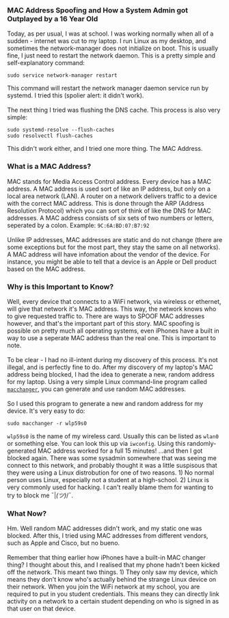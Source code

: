 ### MAC Address Spoofing and How a System Admin got Outplayed by a 16 Year Old

Today, as per usual, I was at school. I was working normally when all of a sudden - internet was cut to my laptop. I run Linux as my desktop, and sometimes the network-manager does not initialize on boot. This is usually fine, I just need to restart the network daemon. This is a pretty simple and self-explanatory command:
```
sudo service network-manager restart
```
This command will restart the network manager daemon service run by systemd. I tried this (spolier alert: it didn't work). 
<br /><br />
The next thing I tried was flushing the DNS cache. This process is also very simple:
```
sudo systemd-resolve --flush-caches
sudo resolvectl flush-caches
```
This didn't work either, and I tried one more thing. The MAC Address.

### What is a MAC Address?

MAC stands for Media Access Control address. Every device has a MAC address. A MAC address is used sort of like an IP address, but only on a local area network (LAN). A router on a network delivers traffic to a device with the correct MAC address. This is done through the ARP (Address Resolution Protocol) which you can sort of think of like the DNS for MAC addresses. A MAC address consists of six sets of two numbers or letters, seperated by a colon. Example: `9C:6A:BD:07:B7:92`
<br /><br />
Unlike IP addresses, MAC addresses are static and do not change (there are some exceptions but for the most part, they stay the same on all networks). A MAC address will have infomation about the vendor of the device. For instance, you might be able to tell that a device is an Apple or Dell product based on the MAC address.

### Why is this Important to Know?

Well, every device that connects to a WiFi network, via wireless or ethernet, will give that network it's MAC address. This way, the network knows who to give requested traffic to. There are ways to SPOOF MAC addresses however, and that's the important part of this story. MAC spoofing is possible on pretty much all operating systems, even iPhones have a built in way to use a seperate MAC address than the real one. This is important to note.
<br /><br />
To be clear - I had no ill-intent during my discovery of this process. It's not illegal, and is perfectly fine to do. After my discovery of my laptop's MAC address being blocked, I had the idea to generate a new, random address for my laptop. Using a very simple Linux command-line program called [`macchanger`](https://github.com/alobbs/macchanger), you can generate and use random MAC addresses. 
<br /><br />
So I used this program to generate a new and random address for my device. It's very easy to do:
```
sudo macchanger -r wlp59s0
```
`wlp59s0` is the name of my wireless card. Usually this can be listed as `wlan0` or something else. You can look this up via `iwconfig`. Using this randomly-generated MAC address worked for a full 15 minutes! ...and then I got blocked again. There was some sysadmin somewhere that was seeing me connect to this network, and probably thought it was a little suspisous that they were using a Linux distrobution for one of two reasons. 1) No normal person uses Linux, especially not a student at a high-school. 2) Linux is very commonly used for hacking. I can't really blame them for wanting to try to block me ¯|_(ツ)_/¯.

### What Now?

Hm. Well random MAC addresses didn't work, and my static one was blocked. After this, I tried using MAC addresses from different vendors, such as Apple and Cisco, but no bueno.
<br /><br />
Remember that thing earlier how iPhones have a built-in MAC changer thing? I thought about this, and I realised that my phone hadn't been kicked off the network. This meant two things. 1) They only saw my device, which means they don't know who's actually behind the strange Linux device on their network. When you join the WiFi network at my school, you are required to put in you student credentials. This means they can directly link activity on a network to a certain student depending on who is signed in as that user on that device. 
